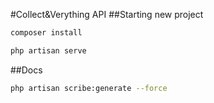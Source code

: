 #Collect&Verything API
##Starting new project
```bash
composer install
```

```bash
php artisan serve
```

##Docs
```bash
php artisan scribe:generate --force
```
